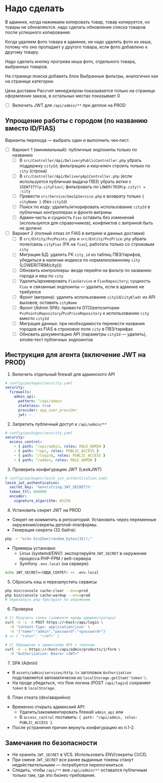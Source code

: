 # Надо сделать

В админке, когда нажимаем копировать товар, товар копируется, но товары не обновляются. надо сделать обновление списка товаров после успешного копирования.

Когда удаляем фото товара в админке, не надо удалять фото из кеша, потому что оно пропадает у другого товара, если фото добавлено к другому товару.

Надо сделать кнопку прогрева кеша фото, отдельного товара, выбранных товаров.

На странице поиска добавить блок Выбранные фильтры, аналогично как на странице категории.

Цена доставки Рассчет менеджером показывается только на странице оформления заказа, в остальных местах показывает 0

- [ ] Включить JWT для `/api/admin/**` при деплое на PROD

## Упрощение работы с городом (по названию вместо ID/FIAS)

Варианты перехода — выбрать один и выполнить чек‑лист.

- [ ] Вариант 1 (минимальный): публичные эндпоинты только по названию
  - [ ] В `src/Controller/Api/DeliveryPublicController.php` убрать поддержку `cityId`; фильтрацию и кеш‑ключ строить только по `city` (строка)
  - [ ] В `src/Controller/Api/DeliveryApiController.php` (если используется публичная выдача ПВЗ) убрать ветки с `IDENTITY(p.cityFias)`; фильтровать по `LOWER(TRIM(p.city)) = :city`
  - [ ] Привести `src/Service/GeoIpService.php` к возврату только `{ cityName }` (без `cityId`)
  - [ ] Поиск по коду: удалить/игнорировать использование `cityId` в публичных контроллерах и фронте витрины
  - [ ] Админ‑часть и сущность `Fias` оставить без изменений (используется для справочников), конфликтов с витриной быть не должно

- [ ] Вариант 2 (полный отказ от FIAS в витрине и данных доставки)
  - [ ] В `src/Entity/PvzPoints.php` и `src/Entity/PvzPrice.php` убрать поле/связь `cityFias` (FK на `fias`), работать только со строковым `city`
  - [ ] Миграции БД: удалить FK `city_id` из таблиц ПВЗ/тарифов, убедиться в наличии индекса по нормализованному `city` (LOWER(TRIM(city)))
  - [ ] Обновить контроллеры: везде перейти на фильтр по названию города и кеш по `city`
  - [ ] Удалить/архивировать `FiasService` и `FiasRepository`; сущность `Fias` и связанные эндпоинты — удалить, если в админке не требуется
  - [ ] Фронт (витрина): удалить использование `cityId`/`cityKladr` из API вызовов; оставить `cityName`
  - [ ] Фронт (Admin SPA): привести DTO/репозитории `PvzPointsRepository`/`PvzPriceRepository` к использованию `city` вместо `cityId`
  - [ ] Миграция данных: при необходимости перенести названия городов из FIAS в строковое поле `city` в ПВЗ/тарифах
  - [ ] Обновить документацию API (параметры `cityId` — удалить), smoke‑тест публичных эндпоинтов

## Инструкция для агента (включение JWT на PROD)

1) Включить отдельный firewall для админского API

```yaml
# config/packages/security.yaml
security:
  firewalls:
    admin_api:
      pattern: ^/api/admin
      stateless: true
      provider: app_user_provider
      jwt: ~
```

2) Запретить публичный доступ к `/api/admin/**`

```yaml
# config/packages/security.yaml
security:
  access_control:
    - { path: ^/api/admin, roles: ROLE_ADMIN }
    - { path: ^/api, roles: PUBLIC_ACCESS }
    - { path: ^/login$, roles: PUBLIC_ACCESS }
    - { path: ^/admin, roles: ROLE_ADMIN }
```

3) Проверить конфигурацию JWT (LexikJWT)

```yaml
# config/packages/lexik_jwt_authentication.yaml
lexik_jwt_authentication:
  secret_key: '%env(string:JWT_SECRET)%'
  token_ttl: 604800
  encoder:
    signature_algorithm: HS256
```

4) Установить секрет JWT на PROD
- Секрет не коммитить в репозиторий. Установить через переменные окружения/секреты деплой-платформы.
- Генерация секрета (32 байта):

```bash
php -r "echo bin2hex(random_bytes(32));"
```

- Примеры установки:
  - Linux (systemd/ENV): экспортируйте `JWT_SECRET` в окружение процесса PHP-FPM / веб-сервера
  - Symfony `.env.local` (на сервере):

```bash
echo JWT_SECRET=<СЮДА_СЕКРЕТ> >> .env.local
```

5) Сбросить кэш и перезапустить сервисы

```bash
php bin/console cache:clear --env=prod
php bin/console cache:warmup --env=prod
# перезапуск php-fpm/nginx по окружению
```

6) Проверка

```bash
# 1) Получить токен (замените креды администратора)
curl -k -s -X POST https://<host>/api/login \
  -H 'Content-Type: application/json' \
  -d '{"name":"admin","password":"<password>"}'
# => { "token": "<JWT>" }

# 2) Обращение к админскому API с токеном
curl -k -s https://<host>/api/admin/products/1/form \
  -H "Authorization: Bearer <JWT>"
```

7) SPA (Admin)
- В `assets/admin/services/http.ts` заголовок `Authorization` подставляется автоматически из `localStorage.getItem('token')`.
- На проде убедиться, что flow логина (POST `/api/login`) сохраняет `token` в `localStorage`.

8) План отката (dev/аварийно)
- Временно открыть админский API:
  - Удалить/закомментировать firewall `admin_api` или
  - В `access_control` поставить: `{ path: ^/api/admin, roles: PUBLIC_ACCESS }`.
- После устранения причин вернуть конфигурацию из п.1-2.

## Замечания по безопасности
- Не хранить `JWT_SECRET` в VCS. Использовать ENV/секреты CI/CD.
- При смене `JWT_SECRET` все ранее выданные токены станут недействительными — потребуется перелогиниться.
- Следить, чтобы `/api/**` вне `/api/admin/**` оставался публичным только там, где это бизнес‑требование.

